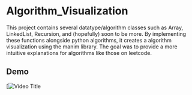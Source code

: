 # Algorithm_Visualization

This project contains several datatype/algorithm classes such as Array, LinkedList, Recursion, and (hopefully) soon to be more. By implementing these functions alongside python algorithms, it creates a algorithm visualization using the manim library. The goal was to provide a more intuitive explanations for algorithms like those on leetcode.

## Demo

[![Video Title](https://www.youtube.com/watch?v=pp_ruEFOFM8)
